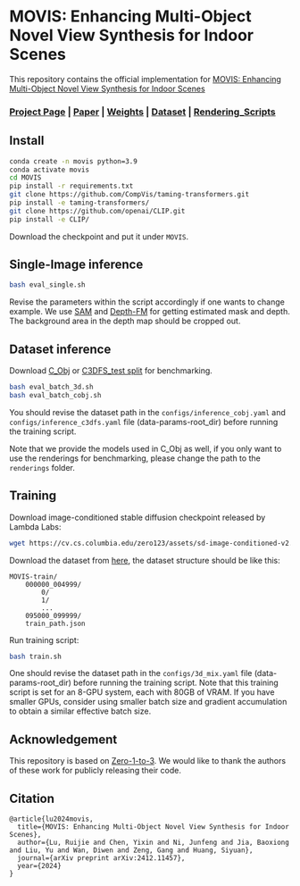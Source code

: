 # MOVIS: Enhancing Multi-Object Novel View Synthesis for Indoor Scenes

This repository contains the official implementation for [MOVIS: Enhancing Multi-Object Novel View Synthesis for Indoor Scenes](https://arxiv.org/abs/2412.11457)

### [Project Page](https://jason-aplp.github.io/MOVIS/)  | [Paper](https://arxiv.org/abs/2412.11457) | [Weights](https://huggingface.co/datasets/JasonAplp/MOVIS/blob/main/last.ckpt) | [Dataset](https://huggingface.co/datasets/JasonAplp/MOVIS/tree/main) | [Rendering_Scripts](https://github.com/Jason-aplp/MOVIS-render)

## Install

```bash
conda create -n movis python=3.9
conda activate movis
cd MOVIS
pip install -r requirements.txt
git clone https://github.com/CompVis/taming-transformers.git
pip install -e taming-transformers/
git clone https://github.com/openai/CLIP.git
pip install -e CLIP/
```
Download the checkpoint and put it under `MOVIS`.

## Single-Image inference

```bash
bash eval_single.sh
```
Revise the parameters within the script accordingly if one wants to change example.
We use [SAM](https://github.com/facebookresearch/segment-anything) and [Depth-FM](https://github.com/CompVis/depth-fm) for getting estimated mask and depth. The background area in the depth map should be cropped out.

## Dataset inference
Download [C_Obj](https://huggingface.co/datasets/JasonAplp/MOVIS/tree/main/C_Obj) or [C3DFS_test split](https://huggingface.co/datasets/JasonAplp/MOVIS/tree/main/MOVIS-test) for benchmarking. 

```bash
bash eval_batch_3d.sh
bash eval_batch_cobj.sh
```
You should revise the dataset path in the `configs/inference_cobj.yaml` and `configs/inference_c3dfs.yaml` file (data-params-root_dir) before running the training script.

Note that we provide the models used in C_Obj as well, if you only want to use the renderings for benchmarking, please change the path to the `renderings` folder.

## Training
Download image-conditioned stable diffusion checkpoint released by Lambda Labs:
```bash
wget https://cv.cs.columbia.edu/zero123/assets/sd-image-conditioned-v2.ckpt
```
Download the dataset from [here](https://huggingface.co/datasets/JasonAplp/MOVIS/tree/main), the dataset structure should be like this:
```
MOVIS-train/
    000000_004999/
        0/
        1/
        ...
    095000_099999/
    train_path.json
```
Run training script:
```bash
bash train.sh
```
One should revise the dataset path in the `configs/3d_mix.yaml` file (data-params-root_dir) before running the training script.
Note that this training script is set for an 8-GPU system, each with 80GB of VRAM. If you have smaller GPUs, consider using smaller batch size and gradient accumulation to obtain a similar effective batch size.


## Acknowledgement
This repository is based on [Zero-1-to-3](https://github.com/cvlab-columbia/zero123). We would like to thank the authors of these work for publicly releasing their code.

## Citation
```
@article{lu2024movis,
  title={MOVIS: Enhancing Multi-Object Novel View Synthesis for Indoor Scenes},
  author={Lu, Ruijie and Chen, Yixin and Ni, Junfeng and Jia, Baoxiong and Liu, Yu and Wan, Diwen and Zeng, Gang and Huang, Siyuan},
  journal={arXiv preprint arXiv:2412.11457},
  year={2024}
}
```